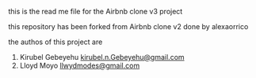 this is the read me file for the Airbnb clone v3 project 

this repository has been forked from Airbnb clone v2 done by alexaorrico



the authos of this project are 

1. Kirubel Gebeyehu <kirubel.n.Gebeyehu@gmail.com>
2. Lloyd Moyo <llwydmodes@gmail.com>